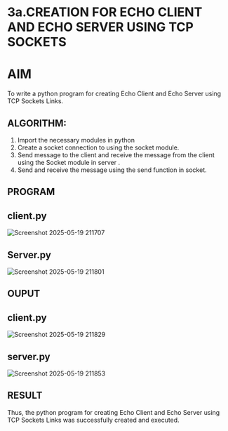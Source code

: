 # 3a.CREATION FOR ECHO CLIENT AND ECHO SERVER USING TCP SOCKETS
# AIM
To write a python program for creating Echo Client and Echo Server using TCP
Sockets Links.
## ALGORITHM:
1. Import the necessary modules in python
2. Create a socket connection to using the socket module.
3. Send message to the client and receive the message from the client using the Socket module in
 server .
4. Send and receive the message using the send function in socket.
## PROGRAM
## client.py
![Screenshot 2025-05-19 211707](https://github.com/user-attachments/assets/9457cdc4-f828-455f-a5ea-69bcc028dc29)
## Server.py
![Screenshot 2025-05-19 211801](https://github.com/user-attachments/assets/c47b0cbc-e055-42e9-92fc-295e6ae73cf4)

## OUPUT
## client.py
![Screenshot 2025-05-19 211829](https://github.com/user-attachments/assets/f50d6161-82b6-42bd-9940-ea45dd570485)
## server.py
![Screenshot 2025-05-19 211853](https://github.com/user-attachments/assets/0c152994-bcde-47cc-bff4-4be1a32c9832)

## RESULT
Thus, the python program for creating Echo Client and Echo Server using TCP Sockets Links 
was successfully created and executed.
